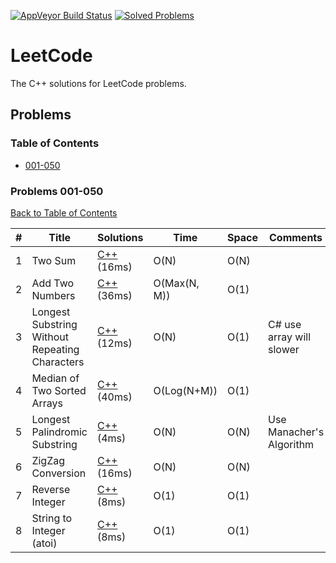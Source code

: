 [![AppVeyor Build Status](https://img.shields.io/appveyor/ci/bigegg/leetcode-cpp.svg?style=flat-square&label=Windows%20Build%20Status&logo=AppVeyor)](https://ci.appveyor.com/project/BigEgg/leetcode-cpp)
[![Solved Problems](https://img.shields.io/badge/Solved%20Problems-8-blue.svg?style=flat-square)](https://github.com/BigEggStudy/LeetCode-CPP)

# LeetCode
The C++ solutions for LeetCode problems.

## Problems

### Table of Contents
* [001-050](#Problems-001-050)

### Problems 001-050
[Back to Table of Contents](#Table-of-Contents)

| # | Title | Solutions | Time | Space | Comments |
|---| ----- | --------- | ---- | ----- | -------- |
| 1 | Two Sum | [C++](./LeetCode/001-TwoSum.cpp)(16ms) | O(N) | O(N) | |
| 2 | Add Two Numbers | [C++](./LeetCode/002-AddTwoNumbers.cpp)(36ms) | O(Max(N, M)) | O(1) | |
| 3 | Longest Substring Without Repeating Characters | [C++](./LeetCode/003-LongestSubstringWithoutRepeatingCharacters.cpp)(12ms) | O(N) | O(1) | C# use array will slower |
| 4 | Median of Two Sorted Arrays | [C++](./LeetCode/004-MedianOfTwoSortedArrays.cpp)(40ms) | O(Log(N+M)) | O(1) | |
| 5 | Longest Palindromic Substring | [C++](./LeetCode/005-LongestPalindromicSubstring.cpp)(4ms) | O(N) | O(N) | Use Manacher's Algorithm |
| 6 | ZigZag Conversion | [C++](./LeetCode/006-ZigZagConversion.cpp)(16ms) | O(N) | O(N) | |
| 7 | Reverse Integer | [C++](./LeetCode/007-ReverseInteger.cpp)(8ms) | O(1) | O(1) | |
| 8 | String to Integer (atoi) | [C++](./LeetCode/008-StringToInteger(atoi).cpp)(8ms) | O(1) | O(1) | |
